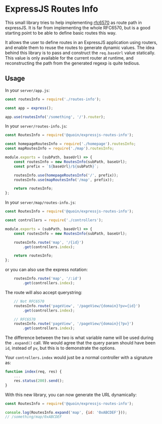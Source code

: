 # ExpressJS Routes Info

This small library tries to help implementing
[rfc6570](https://tools.ietf.org/html/rfc6570) as route path in expressJS. It is
far from implementing the whole RFC6570, but is a good starting point to be able
to define basic routes this way.

It allows the user to define routes in an ExpressJS application
using routers, and enable them to reuse the routes to generate dynamic values.
The idea behind this library is to pass and construct the `req.baseUrl` value
statically. This value is only available for the current router at runtime, and
reconstructing the path from the generated regexp is quite tedious.

## Usage

In your `server/app.js`:

```javascript
const routesInfo = require('./routes-info');

const app = express();

app.use(routesInfo('/something', '/').router);
```

In your `server/routes-info.js`:

```javascript
const RoutesInfo = require('@quoin/expressjs-routes-info');

const homepageRoutesInfo = require('./homepage').routesInfo;
const mapRoutesInfo = require('./map').routesInfo;

module.exports = (subPath, baseUrl) => {
    const routesInfo = new RoutesInfo(subPath, baseUrl);
    const prefix = `${baseUrl}/${subPath}`;

    routesInfo.use(homepageRoutesInfo('/', prefix));
    routesInfo.use(mapRoutesInfo('/map', prefix));

    return routesInfo;
};
```

In your `server/map/routes-info.js`:

```javascript
const RoutesInfo = require('@quoin/expressjs-routes-info');

const controllers = require('./controllers');

module.exports = (subPath, baseUrl) => {
    const routesInfo = new RoutesInfo(subPath, baseUrl);

    routesInfo.route('map', '/{id}')
        .get(controllers.index);

    return routesInfo;
};
```

or you can also use the express notation:

```javascript
    routesInfo.route('map', '/:id')
        .get(controllers.index);
```

The route will also accept querystring:

```javascript
    // Not RFC6570
    routesInfo.route('pageView', '/pageView/{domain}?pv={id}')
        .get(controllers.index);

    // RFC6570
    routesInfo.route('pageView', '/pageView/{domain}{?pv}')
        .get(controllers.index);
```

The difference between the two is what variable name will be used during the
`.expand()` call. We would agree that the query param should have been `id`,
instead of `pv`, but this is to demonstrate the options.


Your `controllers.index` would just be a normal controller with a signature as:

```javascript
function index(req, res) {
    ...
    res.status(200).send();
}
```

With this new library, you can now generate the URL dynamically:

```javascript
const RoutesInfo = require('@quoin/expressjs-routes-info');

console.log(RoutesInfo.expand('map', {id: '0xABCDEF'}));
// /something/map/0xABCDEF
```
